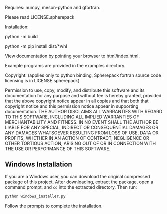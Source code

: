 Requires: numpy, meson-python and gfortran.

Please read LICENSE.spherepack

Installation: 

python -m build

python -m pip install dist/*whl

View documentation by pointing your browser to html/index.html.

Example programs are provided in the examples directory.

Copyright: (applies only to python binding, Spherepack fortran
source code licensing is in LICENSE.spherepack)

Permission to use, copy, modify, and distribute this software and its
documentation for any purpose and without fee is hereby granted,
provided that the above copyright notice appear in all copies and that
both that copyright notice and this permission notice appear in
supporting documentation.
THE AUTHOR DISCLAIMS ALL WARRANTIES WITH REGARD TO THIS SOFTWARE,
INCLUDING ALL IMPLIED WARRANTIES OF MERCHANTABILITY AND FITNESS. IN NO
EVENT SHALL THE AUTHOR BE LIABLE FOR ANY SPECIAL, INDIRECT OR
CONSEQUENTIAL DAMAGES OR ANY DAMAGES WHATSOEVER RESULTING FROM LOSS OF
USE, DATA OR PROFITS, WHETHER IN AN ACTION OF CONTRACT, NEGLIGENCE OR
OTHER TORTIOUS ACTION, ARISING OUT OF OR IN CONNECTION WITH THE USE OR
PERFORMANCE OF THIS SOFTWARE.


## Windows Installation

If you are a Windows user, you can download the original compressed package of this project. After downloading, extract the package, open a command prompt, and `cd` into the extracted directory. Then run:

```bash
python windows_installer.py
```
Follow the prompts to complete the installation.

